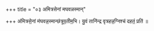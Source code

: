 +++
title = "०३ अमित्रसेनां मघवन्नस्मान्"

+++
अ॑मित्रसे॒नां म॑घवन्न॒स्मान्छ॑त्रूय॒तीम॒भि। यु॒वं तानि॑न्द्र वृत्रहन्न॒ग्निश्च॑ दहतं॒ प्रति॑ ॥